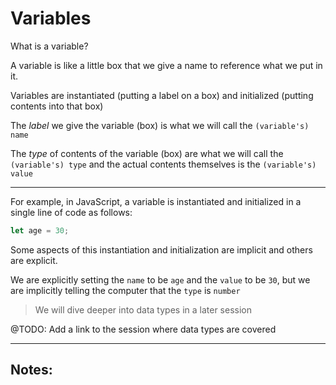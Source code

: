 # Variables

What is a variable?

A variable is like a little box that we give a name to reference what we put in it.

Variables are instantiated (putting a label on a box) and initialized (putting contents into that box)

The _label_ we give the variable (box) is what we will call the `(variable's) name`

The _type_ of contents of the variable (box) are what we will call the `(variable's) type` and the actual contents themselves is the `(variable's) value`

---

For example, in JavaScript, a variable is instantiated and initialized in a single line of code as follows:

```js
let age = 30;
```

Some aspects of this instantiation and initialization are implicit and others are explicit.

We are explicitly setting the `name` to be `age` and the `value` to be `30`, but we are implicitly telling the computer that the `type` is `number`

> We will dive deeper into data types in a later session

@TODO: Add a link to the session where data types are covered

---

## Notes:
